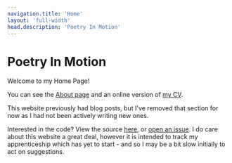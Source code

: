 ```yaml
---
navigation.title: 'Home'
layout: 'full-width'
head.description: 'Poetry In Motion'
---
```

# Poetry In Motion

Welcome to my Home Page!

You can see the [About page](/about) and an online version of [my CV](my-cv).

This website previously had blog posts, but I've removed that section for now as I had not been actively writing new ones.

Interested in the code? View the source [here](https://github.com/MrSarno/PoetryInMotion), or [open an issue](https://github.com/MrSarno/PoetryInMotion/issues/new). I do care about this website a great deal, however it is intended to track my apprenticeship which has yet to start - and so I may be a bit slow initially to act on suggestions.
